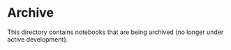Archive
=======

This directory contains notebooks that are being archived (no longer under active development).
